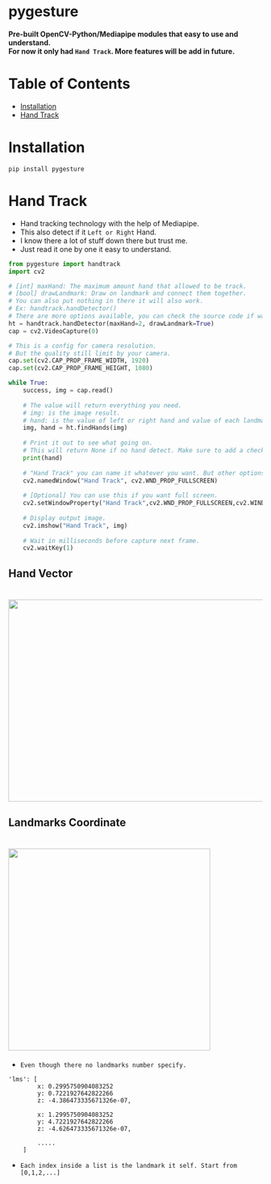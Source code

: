 # pygesture
**Pre-built OpenCV-Python/Mediapipe modules that easy to use and understand.  
For now it only had `Hand Track`. More features will be add in future.**
# Table of Contents
- [Installation](#installation)
- [Hand Track](#hand-track)

# Installation
```
pip install pygesture
```
# Hand Track
- Hand tracking technology with the help of Mediapipe.  
- This also detect if it `Left or Right` Hand.
- I know there a lot of stuff down there but trust me.  
- Just read it one by one it easy to understand.
```python
from pygesture import handtrack
import cv2

# [int] maxHand: The maximum amount hand that allowed to be track.
# [bool] drawLandmark: Draw on landmark and connect them together.
# You can also put nothing in there it will also work.
# Ex: handtrack.handDetector()
# There are more options available, you can check the source code if want to learn more.
ht = handtrack.handDetector(maxHand=2, drawLandmark=True)
cap = cv2.VideoCapture(0)

# This is a config for camera resolution.
# But the quality still limit by your camera.
cap.set(cv2.CAP_PROP_FRAME_WIDTH, 1920)
cap.set(cv2.CAP_PROP_FRAME_HEIGHT, 1080)

while True:
    success, img = cap.read()
    
    # The value will return everything you need.
    # img: is the image result.
    # hand: is the value of left or right hand and value of each landmarks on each hand.
    img, hand = ht.findHands(img)
    
    # Print it out to see what going on. 
    # This will return None if no hand detect. Make sure to add a check condition.
    print(hand)
    
    # "Hand Track" you can name it whatever you want. But other options may required.
    cv2.namedWindow("Hand Track", cv2.WND_PROP_FULLSCREEN)
    
    # [Optional] You can use this if you want full screen.
    cv2.setWindowProperty("Hand Track",cv2.WND_PROP_FULLSCREEN,cv2.WINDOW_FULLSCREEN)
    
    # Display output image.
    cv2.imshow("Hand Track", img)
    
    # Wait in milliseconds before capture next frame.
    cv2.waitKey(1)
```
## Hand Vector
# <img src="https://user-images.githubusercontent.com/59399625/219934003-aec18124-e0ea-4809-9735-429cee1a2275.png"  width="600" height="400">
## Landmarks Coordinate  
# <img src="https://user-images.githubusercontent.com/59399625/219934029-cbdf2a78-30fd-422c-83ca-baafa9bef087.png" width="400" height="400">  
- ``Even though there no landmarks number specify.``
```
'lms': [
        x: 0.2995750904083252
        y: 0.7221927642822266
        z: -4.386473335671326e-07,

        x: 1.2995750904083252
        y: 4.7221927642822266
        z: -4.626473335671326e-07,

        .....
    ]
```
- ``Each index inside a list is the landmark it self. Start from [0,1,2,...]``

